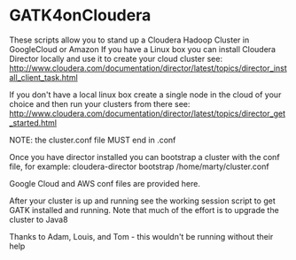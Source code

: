 # GATK4onCloudera 
These scripts allow you to stand up a Cloudera Hadoop Cluster in GoogleCloud or Amazon
If you have a Linux box you can install Cloudera Director locally and use it to create your cloud cluster
see: http://www.cloudera.com/documentation/director/latest/topics/director_install_client_task.html

If you don't have a local linux box create a single node in the cloud of your choice and then run your clusters from there
see: http://www.cloudera.com/documentation/director/latest/topics/director_get_started.html

NOTE: the cluster.conf file MUST end in .conf

Once you have director installed you can bootstrap a cluster with the conf file, for example:
cloudera-director bootstrap /home/marty/cluster.conf

Google Cloud and AWS conf files are provided here.

After your cluster is up and running see the working session script to get GATK installed and running.  Note that much of the effort is to upgrade the cluster to Java8

Thanks to Adam, Louis, and Tom - this wouldn't be running without their help
